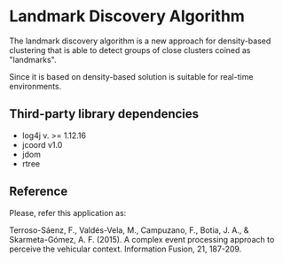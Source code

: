 # Landmark Discovery Algorithm

The landmark discovery algorithm is a new approach for density-based clustering that is able to detect groups of close clusters  coined as "landmarks". 

Since it is based on density-based solution is suitable for real-time environments.

## Third-party library dependencies

* log4j v. >= 1.12.16
* jcoord v1.0
* jdom
* rtree

## Reference

Please, refer this application as:

Terroso-Sáenz, F., Valdés-Vela, M., Campuzano, F., Botia, J. A., & Skarmeta-Gómez, A. F. (2015). A complex event processing approach to perceive the vehicular context. Information Fusion, 21, 187-209.

